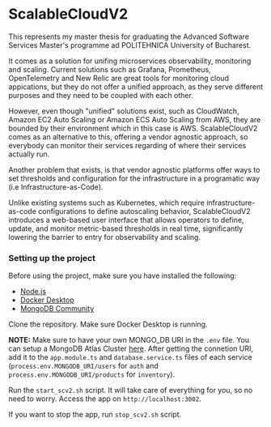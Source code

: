 # ScalableCloudV2

This represents my master thesis for graduating the Advanced Software Services Master's programme ad POLITEHNICA University of Bucharest.

It comes as a solution for unifing microservices observability, monitoring and scaling. Current solutions such as Grafana, Prometheus, OpenTelemetry and New Relic are great tools for monitoring cloud appications, 
but they do not offer a unified approach, as they serve different purposes and they need to be coupled with each other.

However, even though "unified" solutions exist, such as CloudWatch, Amazon EC2 Auto Scaling or Amazon ECS Auto Scaling from AWS, they are bounded by their environment which in this case is AWS.
ScalableCloudV2 comes as an alternative to this, offering a vendor agnostic approach, so everybody can monitor their services regarding of where their services actually run.

Another problem that exists, is that vendor agnostic platforms offer ways to set thresholds and configuration for the infrastructure in a programatic way (i.e Infrastructure-as-Code).

Unlike existing systems such as Kubernetes, which require infrastructure-as-code configurations to define autoscaling behavior, 
ScalableCloudV2 introduces a web-based user interface that allows operators to define, update, and monitor metric-based thresholds in real time, significantly lowering the barrier to entry 
for observability and scaling.

### Setting up the project

Before using the project, make sure you have installed the following: 
* [Node.js](https://nodejs.org/en/download)
* [Docker Desktop](https://www.docker.com/products/docker-desktop/) 
* [MongoDB Community](https://www.mongodb.com/docs/manual/tutorial/install-mongodb-on-os-x/)

Clone the repository. Make sure Docker Desktop is running. 

**NOTE:** Make sure to have your own MONGO_DB URI in the `.env` file. You can setup a MongoDB Atlas Cluster [here](). After getting the connetion URI, add it to the `app.module.ts` and `database.service.ts` files of each service (`process.env.MONGODB_URI/users` for `auth` and `process.env.MONGODB_URI/products` for `inventory`).

Run the `start_scv2.sh` script. It will take care of everything for you, so no need to worry. Access the app on `http://localhost:3002`.

If you want to stop the app, run `stop_scv2.sh` script.
